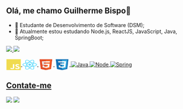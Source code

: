 ## Olá, me chamo Guilherme Bispo👋

- 🔭 Estudante de Desenvolvimento de Software (DSM);
- 🌱 Atualmente estou estudando Node.js, ReactJS, JavaScript, Java, SpringBoot;

<div>
  <a href="https://beacons.ai/GuiBispo2024">
  <img height="180em" src="https://github-readme-stats.vercel.app/api?username=GuiBispo2024&show_icons=true&theme=dracula">
  <img height="180em" src="https://github-readme-stats.vercel.app/api/top-langs/?username=GuiBispo2024&layout=compact&theme=dracula">  
</div>
    
<div style="display: inline_block"><br>
  <img align="center" alt="Js" height="30" width="40" src="https://raw.githubusercontent.com/devicons/devicon/master/icons/javascript/javascript-plain.svg">
  <img align="center" alt="React" height="30" width="40" src="https://raw.githubusercontent.com/devicons/devicon/master/icons/react/react-original.svg">
  <img align="center" alt="HTML" height="30" width="40" src="https://raw.githubusercontent.com/devicons/devicon/master/icons/html5/html5-original.svg">
  <img align="center" alt="CSS" height="30" width="40" src="https://raw.githubusercontent.com/devicons/devicon/master/icons/css3/css3-original.svg">
  <img align="center" alt="Java" height="40" width="50" src="https://cdn.jsdelivr.net/gh/devicons/devicon@latest/icons/java/java-original-wordmark.svg">
  <img align="center" alt="Node" height="40" width="50" src="https://cdn.jsdelivr.net/gh/devicons/devicon@latest/icons/nodejs/nodejs-original-wordmark.svg">
  <img align="center" alt="Spring" height="40" width="50" src="https://cdn.jsdelivr.net/gh/devicons/devicon@latest/icons/spring/spring-original-wordmark.svg">          
</div>

## Contate-me

<div> 
  <a href = "mailto:guibispo220206@gmail.com"><img src="https://img.shields.io/badge/-Gmail-%23333?style=for-the-badge&logo=gmail&logoColor=white" target="_blank"></a>
  <a href="https://www.linkedin.com/in/guibispo" target="_blank"><img src="https://img.shields.io/badge/-LinkedIn-%230077B5?style=for-the-badge&logo=linkedin&logoColor=white" target="_blank"></a> 
  
</div>
